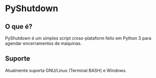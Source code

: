 # PyShutdown

## O que é?

PyShutdown é um simples script cross-plataform feito em Python 3 para agendar encerramentos de máquinas.

## Suporte

Atualmente suporta GNU/Linux (Terminal BASH) e Windows.
